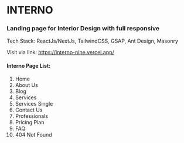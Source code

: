 <h1>INTERNO</h1>
<h3>Landing page for Interior Design with full responsive</h3>
<p>Tech Stack: ReactJs/NextJs, TailwindCSS, GSAP, Ant Design, Masonry</p>
<p>Visit via link: <a href="https://interno-nine.vercel.app/" target="_blank" >https://interno-nine.vercel.app/</a></p>

<h4>Interno Page List:</h4>
<ol>
  <li>Home</li>
  <li>About Us</li>
  <li>Blog</li>
  <li>Services</li>
  <li>Services Single</li>
  <li>Contact Us</li>
  <li>Professionals</li>
  <li>Pricing Plan</li>
  <li>FAQ</li>
  <li>404 Not Found</li>  
</ol>
